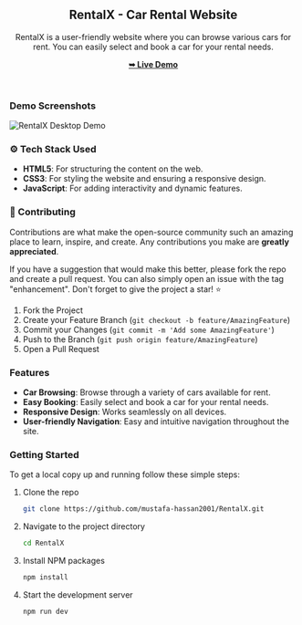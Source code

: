 <div align="center">

  <h2 align="center">RentalX - Car Rental Website</h2>

  RentalX is a user-friendly website where you can browse various cars for rent. You can easily select and book a car for your rental needs.

  <a href="https://mustafa-hassan2001.github.io/RentalX/"><strong>➥ Live Demo</strong></a>
</div>

<br />

### Demo Screenshots

![RentalX Desktop Demo](https://github.com/Mustafa-Hassan2001/RentalX/blob/main/1.png)

### ⚙️ Tech Stack Used

- **HTML5**: For structuring the content on the web.
- **CSS3**: For styling the website and ensuring a responsive design.
- **JavaScript**: For adding interactivity and dynamic features.

### 🤝 Contributing

Contributions are what make the open-source community such an amazing place to learn, inspire, and create. Any contributions you make are **greatly appreciated**.

If you have a suggestion that would make this better, please fork the repo and create a pull request. You can also simply open an issue with the tag "enhancement".
Don't forget to give the project a star! ⭐

1. Fork the Project
2. Create your Feature Branch (`git checkout -b feature/AmazingFeature`)
3. Commit your Changes (`git commit -m 'Add some AmazingFeature'`)
4. Push to the Branch (`git push origin feature/AmazingFeature`)
5. Open a Pull Request

### Features

- **Car Browsing**: Browse through a variety of cars available for rent.
- **Easy Booking**: Easily select and book a car for your rental needs.
- **Responsive Design**: Works seamlessly on all devices.
- **User-friendly Navigation**: Easy and intuitive navigation throughout the site.

### Getting Started

To get a local copy up and running follow these simple steps:

1. Clone the repo
   ```sh
   git clone https://github.com/mustafa-hassan2001/RentalX.git
   
2. Navigate to the project directory
      ```sh
   cd RentalX
      
3. Install NPM packages
      ```sh
   npm install

4. Start the development server
      ```sh
   npm run dev
